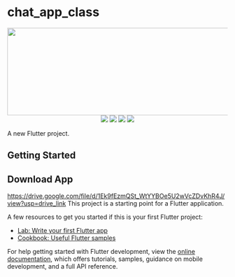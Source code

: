 # chat_app_class

<div>
    <p align="center">
    <img width="600" height="200" src="https://raw.githubusercontent.com/ManarDaqqa/ChatApp/main/assets/images/image1.jpeg">
    <img src="https://raw.githubusercontent.com/ManarDaqqa/ChatApp/main/assets/images/image2.jpeg">
    <img src="https://raw.githubusercontent.com/ManarDaqqa/ChatApp/main/assets/images/image3.jpeg">
    <img src="https://raw.githubusercontent.com/ManarDaqqa/ChatApp/main/assets/images/image4.jpeg">
    <img src="https://raw.githubusercontent.com/ManarDaqqa/ChatApp/main/assets/images/image5.jpeg">
    </p>
</div>

A new Flutter project.

## Getting Started

## Download App
https://drive.google.com/file/d/1Ek9fEzmQSt_WtYYBOe5U2wVcZDvKhR4J/view?usp=drive_link
This project is a starting point for a Flutter application.

A few resources to get you started if this is your first Flutter project:

- [Lab: Write your first Flutter app](https://docs.flutter.dev/get-started/codelab)
- [Cookbook: Useful Flutter samples](https://docs.flutter.dev/cookbook)

For help getting started with Flutter development, view the
[online documentation](https://docs.flutter.dev/), which offers tutorials,
samples, guidance on mobile development, and a full API reference.

